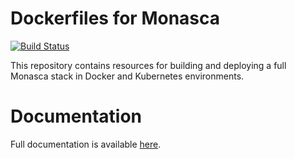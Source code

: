# Dockerfiles for Monasca

[![Build Status](https://api.travis-ci.org/monasca/monasca-docker.svg?branch=master)](https://travis-ci.com/monasca/monasca-docker)

This repository contains resources for building and deploying a full Monasca
stack in Docker and Kubernetes environments.

# Documentation

Full documentation is available [here](docs/README.md).
